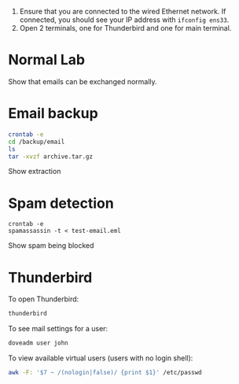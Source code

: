 1. Ensure that you are connected to the wired Ethernet network. If connected, you should see your IP address with `ifconfig ens33`.
2. Open 2 terminals, one for Thunderbird and one for main terminal.

# Normal Lab

Show that emails can be exchanged normally.

# Email backup

```bash
crontab -e
cd /backup/email
ls
tar -xvzf archive.tar.gz
```

Show extraction

# Spam detection

```
crontab -e
spamassassin -t < test-email.eml

```

Show spam being blocked

# Thunderbird

To open Thunderbird:

```bash
thunderbird
```

To see mail settings for a user:

```bash
doveadm user john
```

To view available virtual users (users with no login shell):

```bash
awk -F: '$7 ~ /(nologin|false)/ {print $1}' /etc/passwd
```